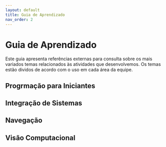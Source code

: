 ```yaml
---
layout: default
title: Guia de Aprendizado
nav_order: 2
---
```


# Guia de Aprendizado

Este guia apresenta referências externas para consulta sobre os mais variados temas relacionados às atividades que desenvolvemos. Os temas estão dividos de acordo com o uso em cada área da equipe.

## Progrmação para Iniciantes

## Integração de Sistemas

## Navegação

## Visão Computacional